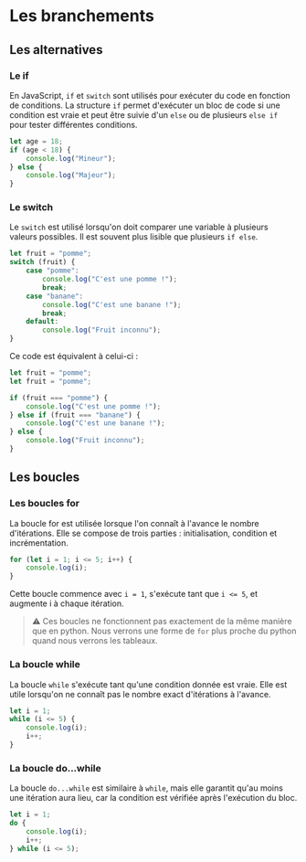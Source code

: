 # Les branchements


## Les alternatives

### Le if
En JavaScript, `if` et `switch` sont utilisés pour exécuter du code en fonction de conditions. La structure `if` permet d'exécuter un bloc de code si une condition est vraie et peut être suivie d'un `else` ou de plusieurs `else if` pour tester différentes conditions. 
```javascript
let age = 18;
if (age < 18) {
    console.log("Mineur");
} else {
    console.log("Majeur");
}
```

### Le switch
Le `switch` est utilisé lorsqu'on doit comparer une variable à plusieurs valeurs possibles. Il est souvent plus lisible que plusieurs `if else`. 
```javascript
let fruit = "pomme";
switch (fruit) {
    case "pomme":
        console.log("C'est une pomme !");
        break;
    case "banane":
        console.log("C'est une banane !");
        break;
    default:
        console.log("Fruit inconnu");
}
```

Ce code est équivalent à celui-ci :
```javascript
let fruit = "pomme";
let fruit = "pomme";

if (fruit === "pomme") {
    console.log("C'est une pomme !");
} else if (fruit === "banane") {
    console.log("C'est une banane !");
} else {
    console.log("Fruit inconnu");
}
```
## Les boucles
 
### Les boucles for 

La boucle for est utilisée lorsque l'on connaît à l'avance le nombre d'itérations. Elle se compose de trois parties : initialisation, condition et incrémentation. 
```javascript
for (let i = 1; i <= 5; i++) {
    console.log(i);
}
```

Cette boucle commence avec `i = 1`, s'exécute tant que `i <= 5`, et augmente i à chaque itération.

>:warning: Ces boucles ne fonctionnent pas exactement de la même manière que en python. Nous verrons une forme de `for` plus proche du python quand nous verrons les tableaux.


### La boucle while

La boucle `while` s'exécute tant qu'une condition donnée est vraie. Elle est utile lorsqu'on ne connaît pas le nombre exact d'itérations à l'avance. 
```javascript
let i = 1;
while (i <= 5) {
    console.log(i);
    i++;
}
```

### La boucle do...while

La boucle `do...while` est similaire à `while`, mais elle garantit qu'au moins une itération aura lieu, car la condition est vérifiée après l'exécution du bloc. 
```javascript
let i = 1;
do {
    console.log(i);
    i++;
} while (i <= 5);
```


